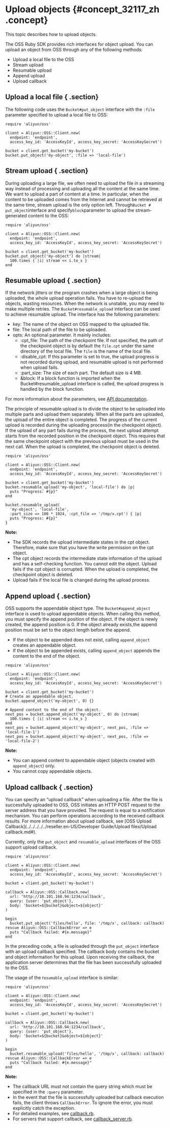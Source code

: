 # Upload objects {#concept_32117_zh .concept}

This topic describes how to upload objects.

The OSS Ruby SDK provides rich interfaces for object upload. You can upload an object from OSS through any of the following methods:

-   Upload a local file to the OSS
-   Stream upload
-   Resumable upload
-   Append upload
-   Upload callback

## Upload a local file { .section}

The following code uses the `Bucket#put_object` interface with the `:file` parameter specified to upload a local file to OSS:

```language-ruby
require 'aliyun/oss'

client = Aliyun::OSS::Client.new(
  endpoint: 'endpoint',
  access_key_id: 'AccessKeyId', access_key_secret: 'AccessKeySecret')

bucket = client.get_bucket('my-bucket')
bucket.put_object('my-object', :file => 'local-file')

```

## Stream upload { .section}

During uploading a large file, we often need to upload the file in a streaming way instead of processing and uploading all the content at the same time. We want to upload a part of content at a time. In particular, when the content to be uploaded comes from the Internet and cannot be retrieved at the same time, stream upload is the only option left. Through`Bucket # put_object`interface and specify`block`parameter to upload the stream-generated content to the OSS:

```language-ruby
require 'aliyun/oss'

client = Aliyun::OSS::Client.new(
  endpoint: 'endpoint',
  access_key_id: 'AccessKeyId', access_key_secret: 'AccessKeySecret')

bucket = client.get_bucket('my-bucket')
bucket.put_object('my-object') do |stream|
  100.times { |i| stream << i.to_s }
end

```

## Resumable upload { .section}

If the network jitters or the program crashes when a large object is being uploaded, the whole upload operation fails. You have to re-upload the objects, wasting resources. When the network is unstable, you may need to make multiple retries. The `Bucket#resumable_upload` interface can be used to achieve resumable upload. The interface has the following parameters:

-   key: The name of the object on OSS mapped to the uploaded file.
-   file: The local path of the file to be uploaded.
-   opts: An optional parameter. It mainly includes:
    -   :cpt\_file: The path of the checkpoint file. If not specified, the path of the checkpoint object is by default the `file.cpt` under the same directory of the local file. The `file` is the name of the local file.
    -   :disable\_cpt: If this parameter is set to true, the upload progress is not recorded during upload, and resumable upload is not performed when upload fails.
    -   :part\_size: The size of each part. The default size is 4 MB.
    -   &block: If a block function is imported when the Bucket\#resumable\_upload interface is called, the upload progress is handled by the block function.

For more information about the parameters, see [API documentation](http://www.rubydoc.info/gems/aliyun-sdk/).

The principle of resumable upload is to divide the object to be uploaded into multiple parts and upload them separately. When all the parts are uploaded, the upload of the entire object is completed. The progress of the current upload is recorded during the uploading process\(in the checkpoint object\). If the upload of any part fails during the process, the next upload attempt starts from the recorded position in the checkpoint object. This requires that the same checkpoint object with the previous upload must be used in the next call. When the upload is completed, the checkpoint object is deleted.

```language-ruby
require 'aliyun/oss'

client = Aliyun::OSS::Client.new(
  endpoint: 'endpoint',
  access_key_id: 'AccessKeyId', access_key_secret: 'AccessKeySecret')

bucket = client.get_bucket('my-bucket')
bucket.resumable_upload('my-object', 'local-file') do |p|
  puts "Progress: #{p}"
end

bucket.resumable_upload(
  'my-object', 'local-file',
  :part_size => 100 * 1024, :cpt_file => '/tmp/x.cpt') { |p|
  puts "Progress: #{p}"
}

```

**Note:** 

-   The SDK records the upload intermediate states in the cpt object. Therefore, make sure that you have the write permission on the cpt object.
-   The cpt object records the intermediate state information of the upload and has a self-checking function. You cannot edit the object. Upload fails if the cpt object is corrupted. When the upload is completed, the checkpoint object is deleted.
-   Upload fails if the local file is changed during the upload process.

## Append upload { .section}

OSS supports the appendable object type. The `Bucket#append_object` interface is used to upload appendable objects. When calling this method, you must specify the append position of the object. If the object is newly created, the append position is 0. If the object already exists,the append position must be set to the object length before the append.

-   If the object to be appended does not exist, calling `append_object` creates an appendable object.
-   If the object to be appended exists, calling `append_object` appends the content to the end of the object.

```language-ruby
require 'aliyun/oss'

client = Aliyun::OSS::Client.new(
  endpoint: 'endpoint',
  access_key_id: 'AccessKeyId', access_key_secret: 'AccessKeySecret')

bucket = client.get_bucket('my-bucket')
# Create an appendable object.
bucket.append_object('my-object', 0) {}

# Append content to the end of the object.
next_pos = bucket.append_object('my-object', 0) do |stream|
  100.times { |i| stream << i.to_s }
end
next_pos = bucket.append_object('my-object', next_pos, :file => 'local-file-1')
next_pos = bucket.append_object('my-object', next_pos, :file => 'local-file-2')

```

**Note:** 

-   You can append content to appendable object \(objects created with `append_object`\) only.
-   You cannot copy appendable objects.

## Upload callback { .section}

You can specify an “upload callback” when uploading a file. After the file is successfully uploaded to OSS, OSS initiates an HTTP POST request to the server address that you have provided. The request is equal to a notification mechanism. You can perform operations according to the received callback results. For more information about upload callback, see [OSS Upload Callback](../../../../../reseller.en-US/Developer Guide/Upload files/Upload callback.md#).

Currently, only the `put_object` and `resumable_upload` interfaces of the OSS support upload callback.

```language-ruby
require 'aliyun/oss'

client = Aliyun::OSS::Client.new(
  endpoint: 'endpoint',
  access_key_id: 'AccessKeyId', access_key_secret: 'AccessKeySecret')

bucket = client.get_bucket('my-bucket')

callback = Aliyun::OSS::Callback.new(
  url: 'http://10.101.168.94:1234/callback',
  query: {user: 'put_object'},
  body: 'bucket=${bucket}&object=${object}'
)

begin
  bucket.put_object('files/hello', file: '/tmp/x', callback: callback)
rescue Aliyun::OSS::CallbackError => e
  puts "Callback failed: #{e.message}"
end

```

In the preceding code, a file is uploaded through the `put_object` interface with an upload callback specified. The callback body contains the bucket and object information for this upload. Upon receiving the callback, the application server determines that the file has been successfully uploaded to the OSS.

The usage of the r`esumable_upload` interface is similar:

```language-ruby
require 'aliyun/oss'

client = Aliyun::OSS::Client.new(
  endpoint: 'endpoint',
  access_key_id: 'AccessKeyId', access_key_secret: 'AccessKeySecret')

bucket = client.get_bucket('my-bucket')

callback = Aliyun::OSS::Callback.new(
  url: 'http://10.101.168.94:1234/callback',
  query: {user: 'put_object'},
  body: 'bucket=${bucket}&object=${object}'
)

begin
  bucket.resumable_upload('files/hello', '/tmp/x', callback: callback)
rescue Aliyun::OSS::CallbackError => e
  puts "Callback failed: #{e.message}"
end

```

**Note:** 

-   The callback URL must not contain the query string which must be specified in the `:query` parameter.
-   In the event that the file is successfully uploaded but callback execution fails, the client throws `CallbackError`. To ignore the error, you must explicitly catch the exception.
-   For detailed examples, see [callback.rb](https://github.com/aliyun/aliyun-oss-ruby-sdk/blob/v0.3.0/examples/aliyun/oss/callback.rb).
-   For servers that support callback, see [callback\_server.rb](https://github.com/aliyun/aliyun-oss-ruby-sdk/blob/v0.3.0/rails/aliyun_oss_callback_server.rb).

